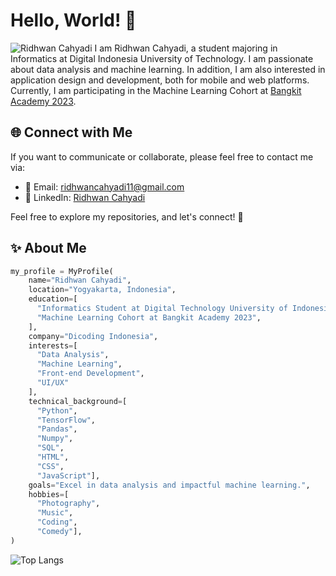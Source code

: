 # Hello, World! 👋

![Ridhwan Cahyadi](https://pbs.twimg.com/profile_banners/1416075743344300041/1703432611/1080x360)
I am Ridhwan Cahyadi, a student majoring in Informatics at Digital Indonesia University of Technology. I am passionate about data analysis and machine learning. In addition, I am also interested in application design and development, both for mobile and web platforms. Currently, I am participating in the Machine Learning Cohort at [Bangkit Academy 2023](https://www.linkedin.com/company/bangkit-academy/mycompany/).

## 🌐 Connect with Me

If you want to communicate or collaborate, please feel free to contact me via:

- 📧 Email: ridhwancahyadi11@gmail.com
- 💼 LinkedIn: [Ridhwan Cahyadi](https://www.linkedin.com/in/ridhwancahyadi/)

Feel free to explore my repositories, and let's connect! 🚀

## ✨ About Me

```python
my_profile = MyProfile(
    name="Ridhwan Cahyadi",
    location="Yogyakarta, Indonesia",
    education=[
      "Informatics Student at Digital Technology University of Indonesia",
      "Machine Learning Cohort at Bangkit Academy 2023",
    ],
    company="Dicoding Indonesia",
    interests=[
      "Data Analysis",
      "Machine Learning",
      "Front-end Development",
      "UI/UX"
    ],
    technical_background=[
      "Python",
      "TensorFlow",
      "Pandas",
      "Numpy",
      "SQL",
      "HTML",
      "CSS",
      "JavaScript"],
    goals="Excel in data analysis and impactful machine learning.",
    hobbies=[
      "Photography",
      "Music",
      "Coding",
      "Comedy"],
)
```

![Top Langs](https://github-readme-stats.vercel.app/api/top-langs/?username=ridhwancahyadi&langs_count=8&theme=tokyonight)

